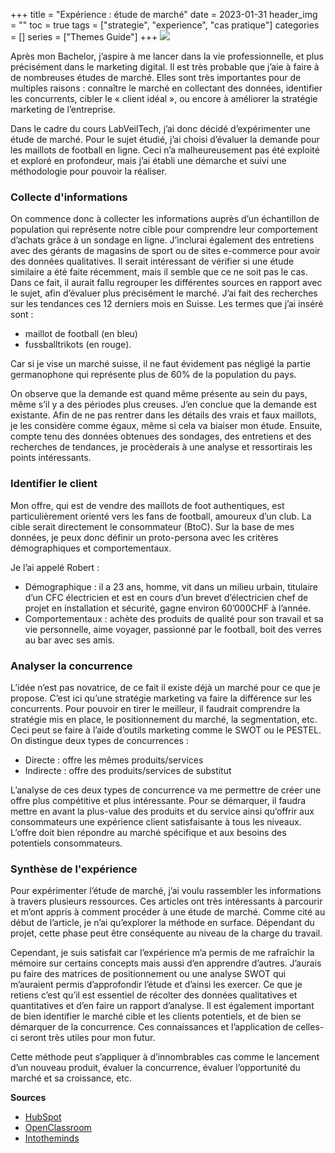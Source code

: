 +++
title = "Expérience : étude de marché"
date = 2023-01-31
header_img = ""
toc = true
tags = ["strategie", "experience", "cas pratique"]
categories = []
series = ["Themes Guide"]
+++
<img src="/labveilletech/images/etude-marche.jpg">

Après mon Bachelor, j’aspire à me lancer dans la vie professionnelle, et plus précisément dans le marketing digital. Il est très probable que j’aie à faire à de nombreuses études de marché. Elles sont très importantes pour de multiples raisons : connaître le marché en collectant des données, identifier les concurrents, cibler le « client idéal », ou encore à améliorer la stratégie marketing de l’entreprise.

Dans le cadre du cours LabVeilTech, j’ai donc décidé d’expérimenter une étude de marché. Pour le sujet étudié, j’ai choisi d’évaluer la demande pour les maillots de football en ligne. Ceci n’a malheureusement pas été exploité et exploré en profondeur, mais j’ai établi une démarche et suivi une méthodologie pour pouvoir la réaliser.

<h3>Collecte d'informations</h3>

On commence donc à collecter les informations auprès d’un échantillon de population qui représente notre cible pour comprendre leur comportement d’achats grâce à un sondage en ligne. J’inclurai également des entretiens avec des gérants de magasins de sport ou de sites e-commerce pour avoir des données qualitatives. Il serait intéressant de vérifier si une étude similaire a été faite récemment, mais il semble que ce ne soit pas le cas. Dans ce fait, il aurait fallu regrouper les différentes sources en rapport avec le sujet, afin d’évaluer plus précisément le marché. J’ai fait des recherches sur les tendances ces 12 derniers mois en Suisse. Les termes que j’ai inséré sont : 
- maillot de football (en bleu)
- fussballtrikots (en rouge). 

Car si je vise un marché suisse, il ne faut évidement pas négligé la partie germanophone qui représente plus de 60% de la population du pays.


<script type="text/javascript" src="https://ssl.gstatic.com/trends_nrtr/3197_RC04/embed_loader.js"></script> <script type="text/javascript"> trends.embed.renderExploreWidget("TIMESERIES", {"comparisonItem":[{"keyword":"maillot de football","geo":"CH","time":"today 12-m"},{"keyword":"fussballtrikots","geo":"CH","time":"today 12-m"}],"category":0,"property":""}, {"exploreQuery":"geo=CH&q=maillot%20de%20football,fussballtrikots&date=today 12-m,today 12-m","guestPath":"https://trends.google.fr:443/trends/embed/"}); </script>

On observe que la demande est quand même présente au sein du pays, même s’il y a des périodes plus creuses. J’en conclue que la demande est existante. Afin de ne pas rentrer dans les détails des vrais et faux maillots, je les considère comme égaux, même si cela va biaiser mon étude.
Ensuite, compte tenu des données obtenues des sondages, des entretiens et des recherches de tendances, je procèderais à une analyse et ressortirais les points intéressants.

<h3>Identifier le client</h3>

Mon offre, qui est de vendre des maillots de foot authentiques, est particulièrement orienté vers les fans de football, amoureux d’un club. La cible serait directement le consommateur (BtoC). Sur la base de mes données, je peux donc définir un proto-persona avec les critères démographiques et comportementaux. 

Je l’ai appelé Robert :
-	Démographique : il a 23 ans, homme, vit dans un milieu urbain, titulaire d’un CFC électricien et est en cours d’un brevet d’électricien chef de projet en installation et sécurité, gagne environ 60’000CHF à l’année.
-	Comportementaux : achète des produits de qualité pour son travail et sa vie personnelle, aime voyager, passionné par le football, boit des verres au bar avec ses amis.

<h3>Analyser la concurrence</h3>

L’idée n’est pas novatrice, de ce fait il existe déjà un marché pour ce que je propose. C’est ici qu’une stratégie marketing va faire la différence sur les concurrents. Pour pouvoir en tirer le meilleur, il faudrait comprendre la stratégie mis en place, le positionnement du marché, la segmentation, etc. Ceci peut se faire à l’aide d’outils marketing comme le SWOT ou le PESTEL. On distingue deux types de concurrences : 

-	Directe : offre les mêmes produits/services
-	Indirecte : offre des produits/services de substitut 

L’analyse de ces deux types de concurrence va me permettre de créer une offre plus compétitive et plus intéressante. Pour se démarquer, il faudra mettre en avant la plus-value des produits et du service ainsi qu’offrir aux consommateurs une expérience client satisfaisante à tous les niveaux. L’offre doit bien répondre au marché spécifique et aux besoins des potentiels consommateurs. 


<h3>Synthèse de l'expérience</h3>

Pour expérimenter l’étude de marché, j’ai voulu rassembler les informations à travers plusieurs ressources. Ces articles ont très intéressants à parcourir et m’ont appris à comment procéder à une étude de marché. Comme cité au début de l’article, je n’ai qu’explorer la méthode en surface. Dépendant du projet, cette phase peut être conséquente au niveau de la charge du travail.

Cependant, je suis satisfait car l’expérience m’a permis de me rafraîchir la mémoire sur certains concepts mais aussi d’en apprendre d’autres. J’aurais pu faire des matrices de positionnement ou une analyse SWOT qui m’auraient permis d’approfondir l’étude et d’ainsi les exercer. Ce que je retiens c’est qu’il est essentiel de récolter des données qualitatives et quantitatives et d’en faire un rapport d’analyse. Il est également important de bien identifier le marché cible et les clients potentiels, et de bien se démarquer de la concurrence. Ces connaissances et l’application de celles-ci seront très utiles pour mon futur.

Cette méthode peut s’appliquer à d’innombrables cas comme le lancement d’un nouveau produit, évaluer la concurrence, évaluer l’opportunité du marché et sa croissance, etc.


<b>Sources</b>

- <a href="https://blog.hubspot.fr/marketing/etude-de-marche">HubSpot</a>
- <a href="https://openclassrooms.com/fr/courses/3013816-initiez-vous-au-marketing-digital/4062682-conduisez-une-etude-de-marche">OpenClassroom</a>
- <a href="https://www.intotheminds.com/app/uploads/2019/07/White-Paper-guide-etude-de-marche-FR-FINAL.pdf">Intotheminds</a>